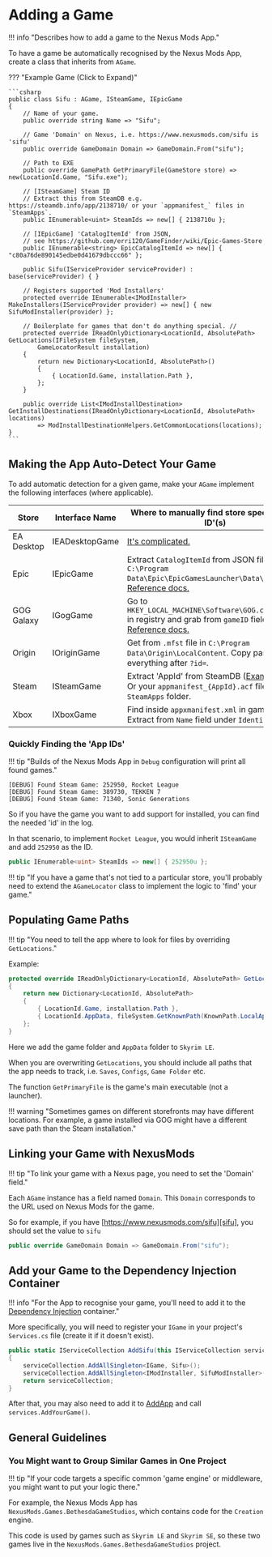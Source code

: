 # Adding a Game

!!! info "Describes how to add a game to the Nexus Mods App."

To have a game be automatically recognised by the Nexus Mods App, create a class that inherits from `AGame`.

??? "Example Game (Click to Expand)"

    ```csharp
    public class Sifu : AGame, ISteamGame, IEpicGame
    {
        // Name of your game.
        public override string Name => "Sifu";

        // Game 'Domain' on Nexus, i.e. https://www.nexusmods.com/sifu is 'sifu'
        public override GameDomain Domain => GameDomain.From("sifu");

        // Path to EXE
        public override GamePath GetPrimaryFile(GameStore store) => new(LocationId.Game, "Sifu.exe");

        // [ISteamGame] Steam ID
        // Extract this from SteamDB e.g. https://steamdb.info/app/2138710/ or your `appmanifest_` files in `SteamApps`.
        public IEnumerable<uint> SteamIds => new[] { 2138710u };

        // [IEpicGame] 'CatalogItemId' from JSON,
        // see https://github.com/erri120/GameFinder/wiki/Epic-Games-Store
        public IEnumerable<string> EpicCatalogItemId => new[] { "c80a76de890145edbe0d41679dbccc66" };

        public Sifu(IServiceProvider serviceProvider) : base(serviceProvider) { }

        // Registers supported 'Mod Installers'
        protected override IEnumerable<IModInstaller> MakeInstallers(IServiceProvider provider) => new[] { new SifuModInstaller(provider) };

        // Boilerplate for games that don't do anything special. //
        protected override IReadOnlyDictionary<LocationId, AbsolutePath> GetLocations(IFileSystem fileSystem,
            GameLocatorResult installation)
        {
            return new Dictionary<LocationId, AbsolutePath>()
            {
                { LocationId.Game, installation.Path },
            };
        }

        public override List<IModInstallDestination> GetInstallDestinations(IReadOnlyDictionary<LocationId, AbsolutePath> locations)
            => ModInstallDestinationHelpers.GetCommonLocations(locations);
    }
    ```

## Making the App Auto-Detect Your Game

To add automatic detection for a given game, make your `AGame` implement the following interfaces (where applicable).

| Store      | Interface Name | Where to manually find store specific 'App ID'(s)                                                                                              |
|------------|----------------|------------------------------------------------------------------------------------------------------------------------------------------------|
| EA Desktop | IEADesktopGame | [It's complicated.][ea-gamefinder]                                                                                                             |
| Epic       | IEpicGame      | Extract `CatalogItemId` from JSON file in <br>`C:\Program Data\Epic\EpicGamesLauncher\Data\Manifests`.<br/> [Reference docs.][epic-gamefinder] |
| GOG Galaxy | IGogGame       | Go to `HKEY_LOCAL_MACHINE\Software\GOG.com\Games` <br/>in registry and grab from `gameID` field.  [Reference docs.][gog-gamefinder]            |
| Origin     | IOriginGame    | Get from `.mfst` file in `C:\Program Data\Origin\LocalContent`. Copy paste everything after `?id=`.                                            |
| Steam      | ISteamGame     | Extract 'AppId' from SteamDB ([Example][steamdb-example]).<br/> Or your `appmanifest_{AppId}.acf` files in `SteamApps` folder.                 |
| Xbox       | IXboxGame      | Find inside `appxmanifest.xml` in game folder. Extract from `Name` field under `Identity`.                                                     |

### Quickly Finding the 'App IDs'

!!! tip "Builds of the Nexus Mods App in `Debug` configuration will print all found games."

```
[DEBUG] Found Steam Game: 252950, Rocket League
[DEBUG] Found Steam Game: 389730, TEKKEN 7
[DEBUG] Found Steam Game: 71340, Sonic Generations
```

So if you have the game you want to add support for installed, you can find the needed 'id' in the log.

In that scenario, to implement `Rocket League`, you would inherit `ISteamGame` and add `252950` as the ID.

```csharp
public IEnumerable<uint> SteamIds => new[] { 252950u };
```

!!! tip "If you have a game that's not tied to a particular store, you'll probably need to extend the `AGameLocator` class to implement the logic to 'find' your game."

## Populating Game Paths

!!! tip "You need to tell the app where to look for files by overriding `GetLocations`."

Example:
```csharp
protected override IReadOnlyDictionary<LocationId, AbsolutePath> GetLocations(IFileSystem fileSystem, GameLocatorResult installation)
{
    return new Dictionary<LocationId, AbsolutePath>
    {
        { LocationId.Game, installation.Path },
        { LocationId.AppData, fileSystem.GetKnownPath(KnownPath.LocalApplicationDataDirectory).Combine("Skyrim") }
    };
}
```

Here we add the game folder and `AppData` folder to `Skyrim LE`.

When you are overwriting `GetLocations`, you should include all paths that the app needs to track,
i.e. `Saves`, `Configs`, `Game Folder` etc.

The function `GetPrimaryFile` is the game's main executable (not a launcher).

!!! warning "Sometimes games on different storefronts may have different locations. For example, a game installed via GOG might have a different save path than the Steam installation."

## Linking your Game with NexusMods

!!! tip "To link your game with a Nexus page, you need to set the 'Domain' field."

Each `AGame` instance has a field named `Domain`. This `Domain` corresponds to the URL used on Nexus Mods for the game.

So for example, if you have [https://www.nexusmods.com/sifu][sifu], you should set the value to `sifu`

```csharp
public override GameDomain Domain => GameDomain.From("sifu");
```

## Add your Game to the Dependency Injection Container

!!! info "For the App to recognise your game, you'll need to add it to the [Dependency Injection][dependency-injection] container."

More specifically, you will need to register your `IGame` in your project's `Services.cs` file (create it if it doesn't exist).

```csharp
public static IServiceCollection AddSifu(this IServiceCollection serviceCollection)
{
    serviceCollection.AddAllSingleton<IGame, Sifu>();
    serviceCollection.AddAllSingleton<IModInstaller, SifuModInstaller>();
    return serviceCollection;
}
```

After that, you may also need to add it to [AddApp][add-app] and call `services.AddYourGame()`.

## General Guidelines

### You Might want to Group Similar Games in One Project

!!! tip "If your code targets a specific common 'game engine' or middleware, you might want to put your logic there."

For example, the Nexus Mods App has `NexusMods.Games.BethesdaGameStudios`, which contains code for the `Creation` engine.

This code is used by games such as `Skyrim LE` and `Skyrim SE`, so these two games live in the
`NexusMods.Games.BethesdaGameStudios` project.

[add-app]: https://github.com/Nexus-Mods/NexusMods.App/blob/71ed7f186c6a5fe0dd0e45e2cf24c7a624c1bed4/src/NexusMods.App/Services.cs#L51
[dependency-injection]: ./DependencyInjection.md#how-does-it-know
[ea-gamefinder]: https://github.com/erri120/GameFinder/wiki/EA-Desktop
[epic-gamefinder]: https://github.com/erri120/GameFinder/wiki/Epic-Games-Store
[gog-gamefinder]: https://github.com/erri120/GameFinder/wiki/GOG-Galaxy
[sifu]: https://www.nexusmods.com/sifu
[steamdb-example]: https://steamdb.info/app/2138710/
